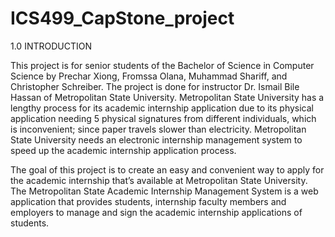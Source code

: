# ICS499_CapStone_project
1.0	INTRODUCTION

This project is for senior students of the Bachelor of Science in Computer Science by Prechar Xiong, Fromssa Olana, Muhammad Shariff, and Christopher Schreiber. The project is done for instructor Dr. Ismail Bile Hassan of Metropolitan State University. Metropolitan State University has a lengthy process for its academic internship application due to its physical application needing 5 physical signatures from different individuals, which is inconvenient; since paper travels slower than electricity. Metropolitan State University needs an electronic internship management system to speed up the academic internship application process.

  The goal of this project is to create an easy and convenient way to apply for the academic internship that’s available at Metropolitan State University. The Metropolitan State Academic Internship Management System is a web application that provides students, internship faculty members and employers to manage and sign the academic internship applications of students. 
